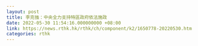 ```yaml
---
layout: post
title: 李克強：中央全力支持特區政府依法施政
date: 2022-05-30 11:54:16.000000000 +08:00
link: https://news.rthk.hk/rthk/ch/component/k2/1650778-20220530.htm
categories: rthk
---
```



